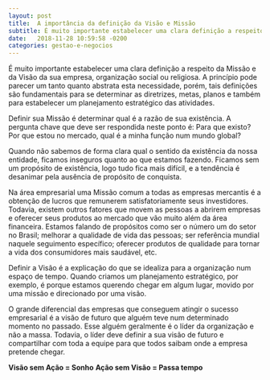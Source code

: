 ```yaml
---
layout: post
title:  A importância da definição da Visão e Missão
subtitle: É muito importante estabelecer uma clara definição a respeito da Missão e da Visão da sua empresa, organização social ou religiosa. A princípio pode parecer um tanto quanto abstrata esta necessidade, porém, tais definições são fundamentais para se determinar as diretrizes, metas, planos e também para estabelecer um  planejamento estratégico das atividades.
date:   2018-11-28 10:59:58 -0200
categories: gestao-e-negocios
---
```


É muito importante estabelecer uma clara definição a respeito da Missão e da Visão da sua empresa, organização social ou religiosa. A princípio pode parecer um tanto quanto abstrata esta necessidade, porém, tais definições são fundamentais para se determinar as diretrizes, metas, planos e também para estabelecer um  planejamento estratégico das atividades.

Definir sua Missão é determinar qual é a razão de sua existência. A pergunta chave que deve ser respondida neste ponto é: Para que existo? Por que estou no mercado, qual é a minha função num mundo global?

Quando não sabemos de forma clara qual o sentido da existência da nossa entidade, ficamos inseguros quanto ao que estamos fazendo. Ficamos sem um propósito de existência, logo tudo fica mais difícil, e a tendência é desanimar pela ausência de propósito de conquista.

Na área empresarial uma Missão comum a todas as empresas mercantis é a obtenção de lucros que remunerem satisfatoriamente seus investidores. Todavia, existem outros fatores que movem as pessoas a abrirem empresas e oferecer seus produtos ao mercado que vão muito além da área financeira. Estamos falando de propósitos como ser o número um do setor no Brasil; melhorar a qualidade de vida das pessoas; ser referência mundial naquele seguimento específico; oferecer produtos de qualidade para tornar a vida dos consumidores mais saudável, etc.

Definir a Visão é a explicação do que se idealiza para a organização num espaço de tempo. Quando criamos um planejamento estratégico, por exemplo, é porque estamos querendo chegar em algum lugar, movido por uma missão e direcionado por uma visão.

O grande diferencial das empresas que conseguem atingir o sucesso empresarial é a visão de futuro que alguém teve num determinado momento no passado. Esse alguém geralmente é o líder da organização e não a massa. Todavia, o líder deve definir a sua visão de futuro e compartilhar com toda a equipe para que todos saibam onde a empresa pretende chegar.

**Visão sem Ação = Sonho**
**Ação sem Visão = Passa tempo**